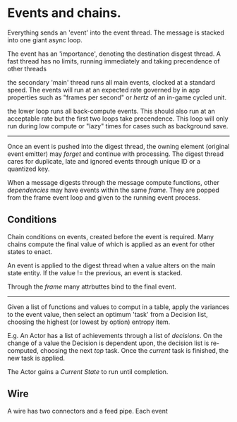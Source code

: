 # Events and chains.

Everything sends an 'event' into the event thread. The message is stacked into one giant async loop.

The event has an 'importance', denoting the destination disgest thread. A fast thread has no limits, running immediately and taking precendence of other threads

the secondary 'main' thread runs all main events, clocked at a standard speed. The events will run at an expected rate governed by in app properties such as "frames per second" or _hertz_ of an in-game cycled unit.

the lower loop runs all back-compute events. This should also run at an acceptable rate but the first two loops take precendence. This loop will only run during low compute or "lazy" times for cases such as background save.


---

Once an event is pushed into the digest thread, the owning element (original event emitter) may _forget_ and continue with processing.
The digest thread cares for duplicate, late and ignored events through unique ID or a quantized key.

When a message digests through the message compute functions, other _dependencies_ may have events within the same _frame_. They are popped from the frame event loop and given to the running event process.


## Conditions

Chain conditions on events, created before the event is required. Many chains compute the final value of which is applied as an event for other states to enact.

An event is applied to the digest thread when a value alters on the main state entity. If the value != the previous, an event is stacked.

Through the _frame_ many attrbuttes bind to the final event.



----


Given a list of functions and values to comput in a table, apply the variances to the event value, then select an optimum 'task' from a Decision list, choosing the highest (or lowest by option) entropy item.

E.g. An Actor has a list of achievements through a list of _decisions_. On the change of a value the Decision is dependent upon, the decision list is re-computed, choosing the next _top_ task. Once the _current_ task is finished, the new task is applied.

The Actor gains a _Current State_ to run until completion.


## Wire

A wire has two connectors and a feed pipe. Each event





